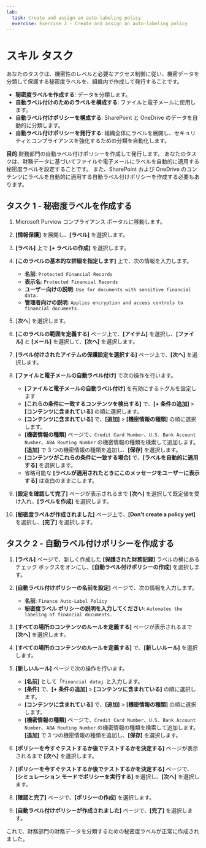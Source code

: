 ```yaml
---
lab:
  task: Create and assign an auto-labeling policy
  exercise: Exercise 3 - Create and assign an auto-labeling policy
---
```


# スキル タスク

あなたのタスクは、機密性のレベルと必要なアクセス制御に従い、機密データを分類して保護する秘密度ラベルを、組織内で作成して発行することです。

- **秘密度ラベルを作成する**: データを分類します。
- **自動ラベル付けのためのラベルを構成する**: ファイルと電子メールに使用します。
- **自動ラベル付けポリシーを構成する**: SharePoint と OneDrive のデータを自動的に分類します。
- **自動ラベル付けポリシーを発行する**: 組織全体にラベルを展開し、セキュリティとコンプライアンスを強化するための分類を自動化します。

**目的**:財務部門の自動ラベル付けポリシーを作成して発行します。 あなたのタスクは、財務データに基づいてファイルや電子メールにラベルを自動的に適用する秘密度ラベルを設定することです。 また、SharePoint および OneDrive のコンテンツにラベルを自動的に適用する自動ラベル付けポリシーを作成する必要もあります。

## タスク 1 - 秘密度ラベルを作成する

1. Microsoft Purview コンプライアンス ポータルに移動します。
1. **[情報保護]** を展開し、**[ラベル]** を選択します。
1. **[ラベル]** 上で **[+ ラベルの作成]** を選択します。
1. **[このラベルの基本的な詳細を指定します]** 上で、次の情報を入力します。

    - **名前**: `Protected Financial Records`
    - **表示名**: `Protected Financial Records`
    - **ユーザー向けの説明**: `Use for documents with sensitive financial data.`
    - **管理者向けの説明**: `Applies encryption and access controls to financial documents.`

1. [**次へ**] を選択します。
1. **[このラベルの範囲を定義する]** ページ上で、**[アイテム]** を選択し、**[ファイル]** と **[メール]** を選択して、**[次へ]** を選択します。
1. **[ラベル付けされたアイテムの保護設定を選択する]** ページ上で、**[次へ]** を選択します。
1. **[ファイルと電子メールの自動ラベル付け]** で次の操作を行います。
   - **[ファイルと電子メールの自動ラベル付け]** を有効にするトグルを設定します
   - **[これらの条件に一致するコンテンツを検出する]** で、**[+ 条件の追加]** > **[コンテンツに含まれている]** の順に選択します。
   - **[コンテンツに含まれている]** で、**[追加]** > **[機密情報の種類]** の順に選択します。
   - **[機密情報の種類]** ページで、`Credit Card Number`、`U.S. Bank Account Number`、`ABA Routing Number` の機密情報の種類を検索して追加します。 **[追加]** で 3 つの機密情報の種類を追加し、**[保存]** を選択します。
   - **[コンテンツがこれらの条件に一致する場合]** で、**[ラベルを自動的に適用する]** を選択します。
   - 省略可能な **[ラベルが適用されたときにこのメッセージをユーザーに表示する]** は空白のままにします。
1. **[設定を確認して完了]** ページが表示されるまで **[次へ]** を選択して既定値を受け入れ、**[ラベルを作成]** を選択します。
1. **[秘密度ラベルが作成されました]** ページ上で、**[Don't create a policy yet]** を選択し、**[完了]** を選択します。

## タスク 2 - 自動ラベル付けポリシーを作成する

1. **[ラベル]** ページで、新しく作成した **[保護された財務記録]** ラベルの横にあるチェック ボックスをオンにし、**[自動ラベル付けポリシーの作成]** を選択します。
1. **[自動ラベル付けポリシーの名前を設定]** ページで、次の情報を入力します。

   - **名前**: `Finance Auto-Label Policy`
   - **秘密度ラベル ポリシーの説明を入力してください**: `Automates the labeling of financial documents.`
1. **[すべての場所のコンテンツのルールを定義する]** ページが表示されるまで **[次へ]** を選択します。
1. **[すべての場所のコンテンツのルールを定義する]** で、**[新しいルール]** を選択します。
1. **[新しいルール]** ページで次の操作を行います。
   - **[名前]** として「`Financial data`」と入力します。
   - **[条件]** で、**[+ 条件の追加]** > **[コンテンツに含まれている]** の順に選択します。
   - **[コンテンツに含まれている]** で、**[追加]** > **[機密情報の種類]** の順に選択します。
   - **[機密情報の種類]** ページで、`Credit Card Number`、`U.S. Bank Account Number`、`ABA Routing Number` の機密情報の種類を検索して追加します。 **[追加]** で 3 つの機密情報の種類を追加し、**[保存]** を選択します。
1. **[ポリシーを今すぐテストするか後でテストするかを決定する]** ページが表示されるまで **[次へ]** を選択します。
1. **[ポリシーを今すぐテストするか後でテストするかを決定する]** ページで、**[シミュレーション モードでポリシーを実行する]** を選択し、**[次へ]** を選択します。
1. **[確認と完了]** ページで、**[ポリシーの作成]** を選択します。
1. **[自動ラベル付けポリシーが作成されました]** ページで、**[完了]** を選択します。

これで、財務部門の財務データを分類するための秘密度ラベルが正常に作成されました。

